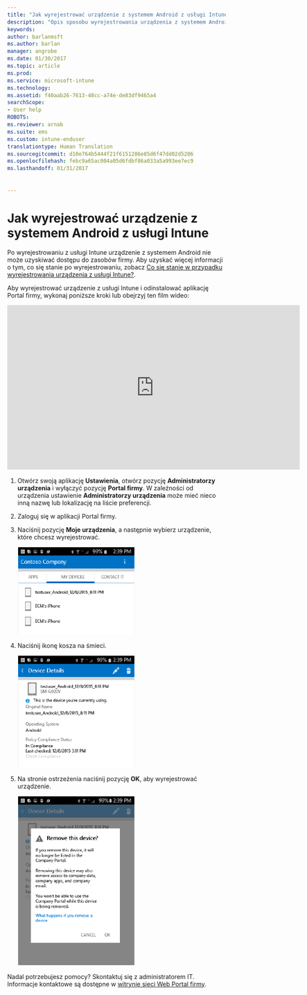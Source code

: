 ```yaml
---
title: "Jak wyrejestrować urządzenie z systemem Android z usługi Intune | Microsoft Docs"
description: "Opis sposobu wyrejestrowania urządzenia z systemem Android z usługi Intune"
keywords: 
author: barlanmsft
ms.author: barlan
manager: angrobe
ms.date: 01/30/2017
ms.topic: article
ms.prod: 
ms.service: microsoft-intune
ms.technology: 
ms.assetid: f40aab26-7613-48cc-a74e-de83df9465a4
searchScope:
- User help
ROBOTS: 
ms.reviewer: arnab
ms.suite: ems
ms.custom: intune-enduser
translationtype: Human Translation
ms.sourcegitcommit: d10e764b5444f21f6151286e85d6f47dd02d5206
ms.openlocfilehash: febc9a65ac004a05d6fdbf86a033a5a993ee7ec9
ms.lasthandoff: 01/31/2017


---
```



# <a name="how-to-unenroll-your-android-device-from-intune"></a>Jak wyrejestrować urządzenie z systemem Android z usługi Intune

Po wyrejestrowaniu z usługi Intune urządzenie z systemem Android nie może uzyskiwać dostępu do zasobów firmy.  Aby uzyskać więcej informacji o tym, co się stanie po wyrejestrowaniu, zobacz [Co się stanie w przypadku wyrejestrowania urządzenia z usługi Intune?](what-happens-if-you-unenroll-your-device-from-intune-android.md).

Aby wyrejestrować urządzenie z usługi Intune i odinstalować aplikację Portal firmy, wykonaj poniższe kroki lub obejrzyj ten film wideo:

<iframe width="675" height="379" src="https://www.youtube.com/embed/K-Vi7lNfaMk" frameborder="0" allowfullscreen></iframe>

1. Otwórz swoją aplikację **Ustawienia**, otwórz pozycję **Administratorzy urządzenia** i wyłączyć pozycję **Portal firmy**. W zależności od urządzenia ustawienie **Administratorzy urządzenia** może mieć nieco inną nazwę lub lokalizację na liście preferencji.

2.  Zaloguj się w aplikacji Portal firmy.

3.  Naciśnij pozycję **Moje urządzenia**, a następnie wybierz urządzenie, które chcesz wyrejestrować.

    ![Wybierz urządzenie, które chcesz wyrejestrować.](./media/andr-1-my-devices-choose.png)

4.  Naciśnij ikonę kosza na śmieci.

    ![Naciśnij ikonę kosza na śmieci.](./media/andr-2-tap-trashcan.png)

5.  Na stronie ostrzeżenia naciśnij pozycję **OK**, aby wyrejestrować urządzenie.

    ![Usuń urządzenie.](./media/andr-3-warning-about-remove.png)

Nadal potrzebujesz pomocy? Skontaktuj się z administratorem IT. Informacje kontaktowe są dostępne w [witrynie sieci Web Portal firmy](http://portal.manage.microsoft.com).

